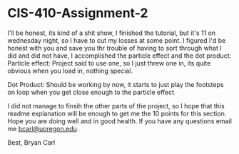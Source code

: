 # CIS-410-Assignment-2 #

I'll be honest, its kind of a shit show, I finished the tutorial, but it's 11 on wednesday night, so I have to cut my losses at some point. 
I figured I'd be honest with you and save you thr trouble of having to sort through what I did and did not have, I accomplished the particle effect and the dot product:
Particle effect: Project said to use one, so I just threw one in, its quite obvious when you load in, nothing special.

Dot Product: Should be working by now, it starts to just play the footsteps on loop when you get close enough to the particle effect

I did not manage to finsih the other parts of the project, so I hope that this readme explanation will be enough to get me the 10 points for this section. Hope you are doing well and in good health. If you have any questions email me bcarl@uoregon.edu.

Best,
Bryan Carl
